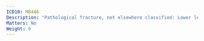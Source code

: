```yaml
---
ICD10: M8446
Description: "Pathological fracture, not elsewhere classified: Lower leg"
Matters: No
Weight: 0
---
```


